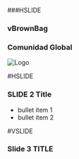 
###HSLIDE

### vBrownBag
### Comunidad Global
![Logo](vbrownbaglatam/VBB_logo_landsc_transp565x209px.png)


#HSLIDE
### SLIDE 2 Title

   - bullet item 1
   - bullet item 2

#VSLIDE

### Slide 3 TITLE
